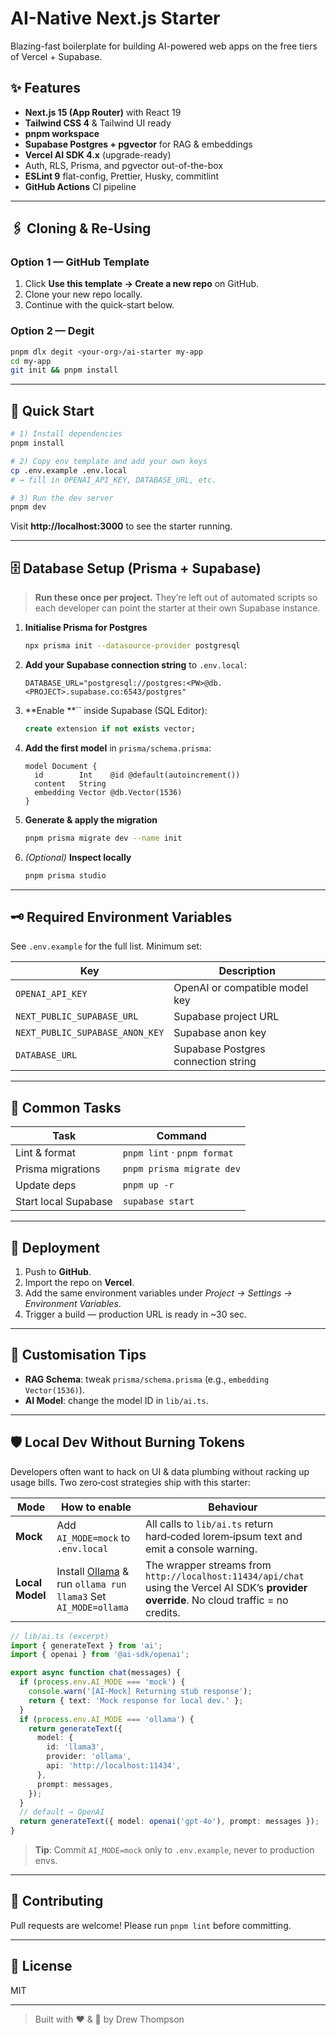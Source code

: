 # AI-Native Next.js Starter

Blazing-fast boilerplate for building AI-powered web apps on the free tiers of Vercel + Supabase.

## ✨ Features

- **Next.js 15 (App Router)** with React 19
- **Tailwind CSS 4** & Tailwind UI ready
- **pnpm workspace**
- **Supabase Postgres + pgvector** for RAG & embeddings
- **Vercel AI SDK 4.x** (upgrade-ready)
- Auth, RLS, Prisma, and pgvector out-of-the-box
- **ESLint 9** flat-config, Prettier, Husky, commitlint
- **GitHub Actions** CI pipeline

---

## 🖇️ Cloning & Re-Using

### Option 1 — GitHub Template

1. Click **Use this template → Create a new repo** on GitHub.
2. Clone your new repo locally.
3. Continue with the quick-start below.

### Option 2 — Degit

```bash
pnpm dlx degit <your-org>/ai-starter my-app
cd my-app
git init && pnpm install
```

---

## 🚀 Quick Start

```bash
# 1) Install dependencies
pnpm install

# 2) Copy env template and add your own keys
cp .env.example .env.local
# → fill in OPENAI_API_KEY, DATABASE_URL, etc.

# 3) Run the dev server
pnpm dev
```

Visit **http://localhost:3000** to see the starter running.

---

## 🗄️ Database Setup (Prisma + Supabase)

> **Run these once per project.** They’re left out of automated scripts so each developer can point the starter at their own Supabase instance.

1. **Initialise Prisma for Postgres**

   ```bash
   npx prisma init --datasource-provider postgresql
   ```

2. **Add your Supabase connection string** to `.env.local`:

   ```env
   DATABASE_URL="postgresql://postgres:<PW>@db.<PROJECT>.supabase.co:6543/postgres"
   ```

3. **Enable **`` inside Supabase (SQL Editor):

   ```sql
   create extension if not exists vector;
   ```

4. **Add the first model** in `prisma/schema.prisma`:

   ```prisma
   model Document {
     id        Int    @id @default(autoincrement())
     content   String
     embedding Vector @db.Vector(1536)
   }
   ```

5. **Generate & apply the migration**

   ```bash
   pnpm prisma migrate dev --name init
   ```

6. _(Optional)_ **Inspect locally**

   ```bash
   pnpm prisma studio
   ```

---

## 🗝️ Required Environment Variables

See `.env.example` for the full list. Minimum set:

| Key                             | Description                         |
| ------------------------------- | ----------------------------------- |
| `OPENAI_API_KEY`                | OpenAI or compatible model key      |
| `NEXT_PUBLIC_SUPABASE_URL`      | Supabase project URL                |
| `NEXT_PUBLIC_SUPABASE_ANON_KEY` | Supabase anon key                   |
| `DATABASE_URL`                  | Supabase Postgres connection string |

---

## 🔧 Common Tasks

| Task                 | Command                     |
| -------------------- | --------------------------- |
| Lint & format        | `pnpm lint` · `pnpm format` |
| Prisma migrations    | `pnpm prisma migrate dev`   |
| Update deps          | `pnpm up -r`                |
| Start local Supabase | `supabase start`            |

---

## 🛫 Deployment

1. Push to **GitHub**.
2. Import the repo on **Vercel**.
3. Add the same environment variables under _Project → Settings → Environment Variables_.
4. Trigger a build — production URL is ready in ~30 sec.

---

## 📝 Customisation Tips

- **RAG Schema**: tweak `prisma/schema.prisma` (e.g., `embedding Vector(1536)`).
- **AI Model**: change the model ID in `lib/ai.ts`.

---
## 🛡️ Local Dev Without Burning Tokens

Developers often want to hack on UI & data plumbing without racking up usage bills.  Two zero‑cost strategies ship with this starter:

| Mode            | How to enable                                                                       | Behaviour                                                                                                                                  |
| --------------- | ----------------------------------------------------------------------------------- | ------------------------------------------------------------------------------------------------------------------------------------------ |
| **Mock**        | Add `AI_MODE=mock` to `.env.local`                                                  | All calls to `lib/ai.ts` return hard‑coded lorem‑ipsum text and emit a console warning.                                                    |
| **Local Model** | Install [Ollama](https://ollama.ai/) & run `ollama run llama3` Set `AI_MODE=ollama` | The wrapper streams from `http://localhost:11434/api/chat` using the Vercel AI SDK’s **provider override**. No cloud traffic = no credits. |

```ts
// lib/ai.ts (excerpt)
import { generateText } from 'ai';
import { openai } from '@ai-sdk/openai';

export async function chat(messages) {
  if (process.env.AI_MODE === 'mock') {
    console.warn('[AI‑Mock] Returning stub response');
    return { text: 'Mock response for local dev.' };
  }
  if (process.env.AI_MODE === 'ollama') {
    return generateText({
      model: {
        id: 'llama3',
        provider: 'ollama',
        api: 'http://localhost:11434',
      },
      prompt: messages,
    });
  }
  // default → OpenAI
  return generateText({ model: openai('gpt-4o'), prompt: messages });
}
```

> **Tip**: Commit `AI_MODE=mock` only to `.env.example`, never to production envs.

---


## 🤝 Contributing

Pull requests are welcome! Please run `pnpm lint` before committing.

---

## 🪪 License

MIT

---

> Built with ❤️ & 🧠 by Drew Thompson

